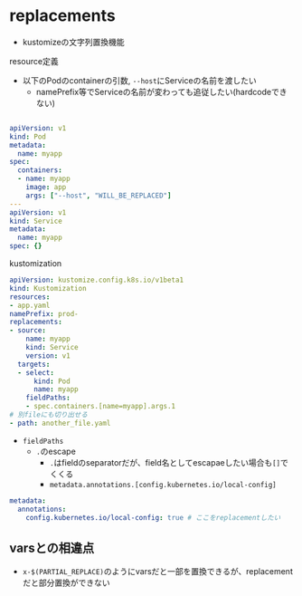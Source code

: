 # replacements

* kustomizeの文字列置換機能

resource定義

* 以下のPodのcontainerの引数, `--host`にServiceの名前を渡したい
  * namePrefix等でServiceの名前が変わっても追従したい(hardcodeできない)

```yaml

apiVersion: v1
kind: Pod
metadata:
  name: myapp
spec:
  containers:
  - name: myapp
    image: app
    args: ["--host", "WILL_BE_REPLACED"]
---
apiVersion: v1
kind: Service
metadata:
  name: myapp
spec: {}
```

kustomization

```yaml
apiVersion: kustomize.config.k8s.io/v1beta1
kind: Kustomization
resources:
- app.yaml
namePrefix: prod-
replacements:
- source: 
    name: myapp
    kind: Service
    version: v1
  targets:
  - select: 
      kind: Pod
      name: myapp
    fieldPaths:
    - spec.containers.[name=myapp].args.1
# 別fileにも切り出せる
- path: another_file.yaml
```

* `fieldPaths`
  * `.`のescape
    * `.`はfieldのseparatorだが、field名としてescapaeしたい場合も`[]`でくくる
    * `metadata.annotations.[config.kubernetes.io/local-config]`

```yaml
metadata:
  annotations:
    config.kubernetes.io/local-config: true # ここをreplacementしたい
```

## varsとの相違点

* `x-$(PARTIAL_REPLACE)`のようにvarsだと一部を置換できるが、replacementだと部分置換ができない
